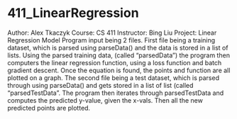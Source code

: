 # 411_LinearRegression
Author: Alex Tkaczyk 
Course: CS 411 
Instructor: Bing Liu 
Project: Linear Regression Model
Program input being 2 files. First file being a training dataset, which is parsed using parseData() and the data is stored in a list of lists. Using the parsed training data, (called “parsedData”) the program then computers the linear regression function, using a loss function and batch gradient descent. Once the equation is found, the points and function are all plotted on a graph.
The second file being a test dataset, which is parsed through using parseData() and gets stored in a list of list (called “parsedTestData”. The program then iterates through parsedTestData and computes the predicted y-value, given the x-vals. Then all the new predicted points are plotted.
